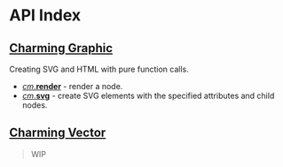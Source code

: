 # API Index

## [Charming Graphic](/docs/charming-graphic)

Creating SVG and HTML with pure function calls.

- [_cm_.**render**](/docs/charming-graphic#render) - render a node.
- [_cm_.**svg**](/docs/charming-graphic#svg) - create SVG elements with the specified attributes and child nodes.

## [Charming Vector](/docs/charming-vector)

> WIP
